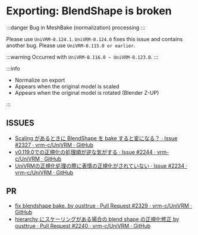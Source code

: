 # Exporting: BlendShape is broken

:::danger
Bug in MeshBake (normalization) processing
:::

Please use `UniVRM-0.124.1`.
`UniVRM-0.124.0` fixes this issue and contains another bug.
Please use `UniVRM-0.115.0 or earlier`.

:::warning
Occurred with `UniVRM-0.116.0 ~ UniVRM-0.123.0`.
:::

:::info

- Normalize on export
- Appears when the original model is scaled
- Appears when the original model is rotated (Blender Z-UP)

:::

## ISSUES

- [Scaling があるときに BlendShape を bake すると変になる？ · Issue #2327 · vrm-c/UniVRM · GitHub](https://github.com/vrm-c/UniVRM/issues/2327)
- [v0.119.0での正規化の処理順が逆な気がする · Issue #2244 · vrm-c/UniVRM · GitHub](https://github.com/vrm-c/UniVRM/issues/2244)
- [UniVRMの正規化処理の際に表情の正規化がされていない · Issue #2234 · vrm-c/UniVRM · GitHub](https://github.com/vrm-c/UniVRM/issues/2234)

## PR

- [fix blendshape bake. by ousttrue · Pull Request #2329 · vrm-c/UniVRM · GitHub](https://github.com/vrm-c/UniVRM/pull/2329)
- [hierarchy にスケーリングがある場合の blend shape の正規化修正 by ousttrue · Pull Request #2240 · vrm-c/UniVRM · GitHub](https://github.com/vrm-c/UniVRM/pull/2240)
